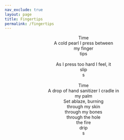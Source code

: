 ```yaml
---
nav_exclude: true
layout: page
title: Fingertips
permalink: /fingertips
---
```


<p align="center">
Time <br>
A cold pearl I press between  <br>
my finger  <br>
tips  <br>
<br>
As I press too hard I feel, it <br>
slip <br>
s <br>
<br>
Time <br>
A drop of hand sanitizer I cradle in <br>
my palm <br>
Set ablaze, burning <br>
through my skin <br>
through my bones <br>
through the hole <br>
the fire <br>
drip <br>
s <br>

</p>

